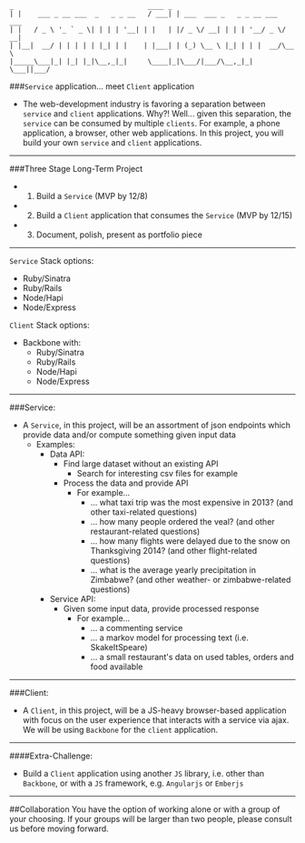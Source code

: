 ```
_                                 ____ _
| |    ___ _ __ ___  _   _ _ __   / ___| | ___  ___ _   _ _ __ ___  ___
| |   / _ \ '_ ` _ \| | | | '__| | |   | |/ _ \/ __| | | | '__/ _ \/ __|
| |__|  __/ | | | | | |_| | |    | |___| | (_) \__ \ |_| | | |  __/\__ \
|_____\___|_| |_| |_|\__,_|_|     \____|_|\___/|___/\__,_|_|  \___||___/
```


###`Service` application... meet `Client` application
- The web-development industry is favoring a separation between `service` and `client` applications.  Why?!  Well... given this separation, the `service` can be consumed by multiple `clients`.  For example, a phone application, a browser, other web applications.  In this project, you will build your own `service` and `client` applications.

---

###Three Stage Long-Term Project
- 1. Build a `Service` (MVP by 12/8)
- 2. Build a `Client` application that consumes the `Service` (MVP by 12/15)
- 3. Document, polish, present as portfolio piece

---

`Service` Stack options:  
- Ruby/Sinatra
- Ruby/Rails
- Node/Hapi
- Node/Express

`Client` Stack options:  
- Backbone with:
  - Ruby/Sinatra
  - Ruby/Rails
  - Node/Hapi
  - Node/Express

---

###Service:
- A `Service`, in this project, will be an assortment of json endpoints which provide data and/or compute something given input data
  - Examples:
    - Data API:
      - Find large dataset without an existing API
        - Search for interesting csv files for example
      - Process the data and provide API
        - For example...
          - ... what taxi trip was the most expensive in 2013? (and other taxi-related questions)
          - ... how many people ordered the veal? (and other restaurant-related questions)
          - ... how many flights were delayed due to the snow on Thanksgiving 2014? (and other flight-related questions)
          - ... what is the average yearly precipitation in Zimbabwe? (and other weather- or zimbabwe-related questions)
    - Service API:
      - Given some input data, provide processed response
        - For example...
          - ... a commenting service
          - ... a markov model for processing text (i.e. SkakeItSpeare)
          - ... a small restaurant's data on used tables, orders and food available

---

###Client:
- A `Client`, in this project, will be a JS-heavy browser-based application with focus on the user experience that interacts with a service via ajax.  We will be using `Backbone` for the `client` application.

---

####Extra-Challenge:
- Build a `Client` application using another `JS` library, i.e. other than `Backbone`, or with a `JS` framework, e.g. `Angularjs` or `Emberjs`


---

##Collaboration 
You have the option of working alone or with a group of your choosing.  If your groups will be larger than two people, please consult us before moving forward.

